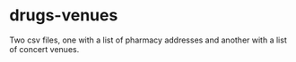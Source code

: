 # drugs-venues
Two csv files, one with a list of pharmacy addresses and another with a list of concert venues.

